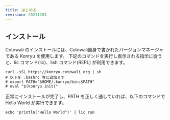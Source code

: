 ```yaml
---
title: はじめる
revision: 20211203
---
```


## インストール

Cotowali のインストールには、Cotowali自身で書かれたバージョンマネージャである Konryu を使用します。
下記のコマンドを実行し表示される指示に従うと、lic コマンド(lic)、lish コマンド(REPL) が利用できます。

```
curl -sSL https://konryu.cotowali.org | sh
# 以下を .bashrc 等に追加ます
# export PATH="$HOME/.konryu/bin:$PATH"
# eval "$(konryu init)"
```

正常にインストールが完了し、PATH を正しく通していれば、以下のコマンドで Hello World が実行できます。

```
echo 'println("Hello World")' | lic run
```
